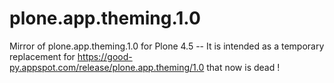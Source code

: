 # plone.app.theming.1.0
Mirror of plone.app.theming.1.0 for Plone 4.5 -- It is intended as a temporary replacement for https://good-py.appspot.com/release/plone.app.theming/1.0 that now is dead !
